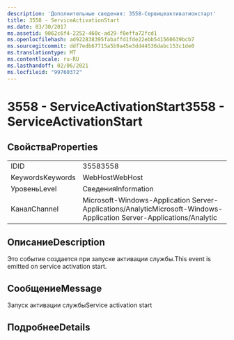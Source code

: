```yaml
---
description: 'Дополнительные сведения: 3558-Сервицеактиватионстарт'
title: 3558 - ServiceActivationStart
ms.date: 03/30/2017
ms.assetid: 9062c6f4-2252-460c-ad29-f8effa72fcd1
ms.openlocfilehash: ad922838395fabaffd1fde22ebb541560639bcb7
ms.sourcegitcommit: ddf7edb67715a5b9a45e3dd44536dabc153c1de0
ms.translationtype: MT
ms.contentlocale: ru-RU
ms.lasthandoff: 02/06/2021
ms.locfileid: "99760372"
---
```

# <a name="3558---serviceactivationstart"></a><span data-ttu-id="5fcab-103">3558 - ServiceActivationStart</span><span class="sxs-lookup"><span data-stu-id="5fcab-103">3558 - ServiceActivationStart</span></span>

## <a name="properties"></a><span data-ttu-id="5fcab-104">Свойства</span><span class="sxs-lookup"><span data-stu-id="5fcab-104">Properties</span></span>  
  
|||  
|-|-|  
|<span data-ttu-id="5fcab-105">ID</span><span class="sxs-lookup"><span data-stu-id="5fcab-105">ID</span></span>|<span data-ttu-id="5fcab-106">3558</span><span class="sxs-lookup"><span data-stu-id="5fcab-106">3558</span></span>|  
|<span data-ttu-id="5fcab-107">Keywords</span><span class="sxs-lookup"><span data-stu-id="5fcab-107">Keywords</span></span>|<span data-ttu-id="5fcab-108">WebHost</span><span class="sxs-lookup"><span data-stu-id="5fcab-108">WebHost</span></span>|  
|<span data-ttu-id="5fcab-109">Уровень</span><span class="sxs-lookup"><span data-stu-id="5fcab-109">Level</span></span>|<span data-ttu-id="5fcab-110">Сведения</span><span class="sxs-lookup"><span data-stu-id="5fcab-110">Information</span></span>|  
|<span data-ttu-id="5fcab-111">Канал</span><span class="sxs-lookup"><span data-stu-id="5fcab-111">Channel</span></span>|<span data-ttu-id="5fcab-112">Microsoft-Windows-Application Server-Applications/Analytic</span><span class="sxs-lookup"><span data-stu-id="5fcab-112">Microsoft-Windows-Application Server-Applications/Analytic</span></span>|  
  
## <a name="description"></a><span data-ttu-id="5fcab-113">Описание</span><span class="sxs-lookup"><span data-stu-id="5fcab-113">Description</span></span>  

 <span data-ttu-id="5fcab-114">Это событие создается при запуске активации службы.</span><span class="sxs-lookup"><span data-stu-id="5fcab-114">This event is emitted on service activation start.</span></span>  
  
## <a name="message"></a><span data-ttu-id="5fcab-115">Сообщение</span><span class="sxs-lookup"><span data-stu-id="5fcab-115">Message</span></span>  

 <span data-ttu-id="5fcab-116">Запуск активации службы</span><span class="sxs-lookup"><span data-stu-id="5fcab-116">Service activation start</span></span>  
  
## <a name="details"></a><span data-ttu-id="5fcab-117">Подробнее</span><span class="sxs-lookup"><span data-stu-id="5fcab-117">Details</span></span>
